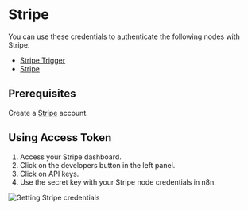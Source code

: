 # Stripe

You can use these credentials to authenticate the following nodes with Stripe.
- [Stripe Trigger](/workflow/integrations/trigger-nodes/n8n-nodes-base.stripeTrigger/)
- [Stripe](/workflow/integrations/nodes/n8n-nodes-base.stripe/)

## Prerequisites

Create a [Stripe](https://stripe.com/) account.

## Using Access Token

1. Access your Stripe dashboard.
2. Click on the developers button in the left panel.
3. Click on API keys.
4. Use the secret key with your Stripe node credentials in n8n.

![Getting Stripe credentials](/_images/integrations/credentials/stripe/using-access-token.gif)
